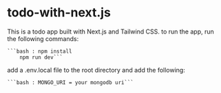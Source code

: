 # todo-with-next.js

This is a todo app built with Next.js and Tailwind CSS.
to run the app, run the following commands:

    ```bash : npm install
        npm run dev```

add a .env.local file to the root directory and add the following:

    ```bash : MONGO_URI = your mongodb uri```

